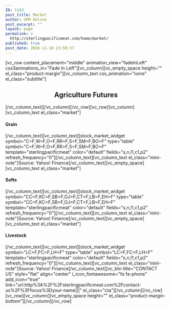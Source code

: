 ```yaml
---
ID: 1183
post_title: Market
author: SPM Online
post_excerpt: ""
layout: page
permalink: >
  http://sterlingpacificmeat.com/home/market/
published: true
post_date: 2016-11-10 23:50:37
---
```

[vc_row content_placement="middle" animation_view="fadeInLeft" css3animations_in="Fade In Left"][vc_column][vc_empty_space height="" el_class="product-margin"][vc_column_text css_animation="none" el_class="subtitle"]
<h2 style="text-align: center;">Agriculture Futures</h2>
[/vc_column_text][/vc_column][/vc_row][vc_row][vc_column][vc_column_text el_class="market"]
<h4>Grain</h4>
[/vc_column_text][vc_column_text][stock_market_widget symbol="C=F,W=F,O=F,RR=F,S=F,SM=F,BO=F" type="table" symbol="C=F,W=F,O=F,RR=F,S=F,SM=F,BO=F" template="sterlingpacificmeat" color="default" fields="s,n,l1,c1,p2" refresh_frequency="0"][/vc_column_text][vc_column_text el_class="mini-note"]Source: Yahoo! Finance[/vc_column_text][vc_empty_space][vc_column_text el_class="market"]
<h4>Softs</h4>
[/vc_column_text][vc_column_text][stock_market_widget symbol="CC=F,KC=F,SB=F,OJ=F,CT=F,LB=F,EH=F" type="table" symbol="CC=F,KC=F,SB=F,OJ=F,CT=F,LB=F,EH=F" template="sterlingpacificmeat" color="default" fields="s,n,l1,c1,p2" refresh_frequency="0"][/vc_column_text][vc_column_text el_class="mini-note"]Source: Yahoo! Finance[/vc_column_text][vc_empty_space][vc_column_text el_class="market"]
<h4>Livestock</h4>
[/vc_column_text][vc_column_text][stock_market_widget symbol="LC=F,FC=F,LH=F" type="table" symbol="LC=F,FC=F,LH=F" template="sterlingpacificmeat" color="default" fields="s,n,l1,c1,p2" refresh_frequency="0"][/vc_column_text][vc_column_text el_class="mini-note"]Source: Yahoo! Finance[/vc_column_text][vc_btn title="CONTACT US" style="flat" align="center" i_icon_fontawesome="fa fa-phone" add_icon="true" link="url:http%3A%2F%2Fsterlingpacificmeat.com%2Fcontact-us%2F%3Ffocus%3Dyour-name|||" el_class="cta"][/vc_column][/vc_row][vc_row][vc_column][vc_empty_space height="" el_class="product-margin-bottom"][/vc_column][/vc_row]